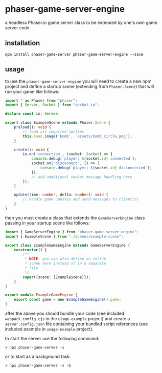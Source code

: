# phaser-game-server-engine
a headless Phaser.io game server class to be extended by one's own game server code

## installation
```
npm install phaser-game-server phaser-game-server-engine --save
```

## usage
to use the `phaser-game-server-engine` you will need to create a new npm project and define a startup scene (extending from `Phaser.Scene`) that will run your game like follows:
```typescript
import * as Phaser from "phaser";
import { Server, Socket } from "socket.io";

declare const io: Server;

export class ExampleScene extends Phaser.Scene {
    preload(): void {
        // load all required sprites
        this.load.image('bomb', `assets/bomb_circle.png`);
    }

    create(): void {
        io.on('connection', (socket: Socket) => {
            console.debug(`player: ${socket.id} connected`);
            socket.on('disconnect', () => {
                console.debug(`player: ${socket.id} disconnected`);
            });
            // add additional socket message handling here
        });
    }

    update(time: number, delta: number): void {
        // handle game updates and send messages to client(s)
    }
}
```
then you must create a class that extends the `GameServerEngine` class passing in your startup scene like follows:
```typescript
import { GameServerEngine } from "phaser-game-server-engine";
import { ExampleScene } from "./scenes/example-scene";

export class ExampleGameEngine extends GameServerEngine {
    constructor() {
        /**
         * NOTE: you can also define an inline
         * scene here instead of in a separate
         * file
         */
        super({scene: [ExampleScene]});
    }
}

export module ExampleGameEngine {
    export const game = new ExampleGameEngine().game;
}
```
after the above you should bundle your code (see included `webpack.config.cjs` in the `usage-example` project) and create a `server.config.json` file containing your bundled script references (see included example in `usage-example` project). 

to start the server use the following command:
```
> npx phaser-game-server -s
```
or to start as a background task:
```
> npx phaser-game-server -s -b
```